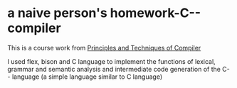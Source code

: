 # a naive person's homework-C-- compiler

This is a course work from [Principles and Techniques of Compiler](https://cs.nju.edu.cn/changxu/2_compiler/index.html)

I used flex, bison and C language to implement the functions of lexical, grammar and semantic analysis and intermediate code generation of the C-- language (a simple language similar to C language) 
